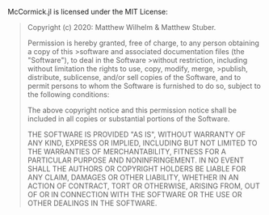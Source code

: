 McCormick.jl is licensed under the MIT License:

> Copyright (c) 2020: Matthew Wilhelm & Matthew Stuber.
>
> Permission is hereby granted, free of charge, to any person obtaining a copy of this >software and associated documentation files (the "Software"), to deal in the Software >without restriction, including without limitation the rights to use, copy, modify, merge, >publish, distribute, sublicense, and/or sell copies of the Software, and to permit persons to whom the Software is furnished to do so, subject to the following conditions:
>
> The above copyright notice and this permission notice shall be included in all copies or substantial portions of the Software.
>
> THE SOFTWARE IS PROVIDED "AS IS", WITHOUT WARRANTY OF ANY KIND, EXPRESS OR IMPLIED, INCLUDING BUT NOT LIMITED TO THE WARRANTIES OF MERCHANTABILITY, FITNESS FOR A PARTICULAR PURPOSE AND NONINFRINGEMENT. IN NO EVENT SHALL THE AUTHORS OR COPYRIGHT HOLDERS BE LIABLE FOR ANY CLAIM, DAMAGES OR OTHER LIABILITY, WHETHER IN AN ACTION OF CONTRACT, TORT OR OTHERWISE, ARISING FROM, OUT OF OR IN CONNECTION WITH THE SOFTWARE OR THE USE OR OTHER DEALINGS IN THE SOFTWARE.
